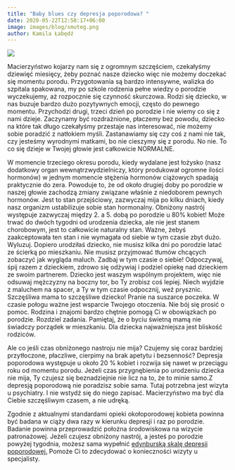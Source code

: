 ```yaml
---
title: "Baby blues czy depresja poporodowa? "
date: 2020-05-22T12:58:17+06:00
image: images/blog/smuteg.png
author: Kamila Łabędź
---
```

![](/images/blog/depresja.png)

Macierzyństwo kojarzy nam się z ogromnym szczęściem, czekałyśmy dziewięć miesięcy, żeby poznać nasze dziecko więc nie możemy doczekać się momentu porodu. Przygotowania są bardzo intensywne, walizka do szpitala spakowana, my po szkole rodzenia pełne wiedzy o porodzie wyczekujemy, aż rozpocznie się czynność skurczowa. Rodzi się dziecko, w nas buzuje bardzo dużo pozytywnych emocji, często do pewnego momentu. Przychodzi drugi, trzeci dzień po porodzie i nie wiemy co się z nami dzieje. Zaczynamy być rozdrażnione, płaczemy bez powodu, dziecko na które tak długo czekałyśmy przestaje nas interesować, nie możemy sobie poradzić z natłokiem myśli. Zastanawiamy się czy coś z nami nie tak, czy jesteśmy wyrodnymi matkami, bo nie cieszymy się z porodu. No nie. To co się dzieje w Twojej głowie jest całkowicie NORMALNE. 


W momencie trzeciego okresu porodu, kiedy wydalane jest łożysko (nasz dodatkowy organ wewnątrzwydzielniczy, który produkował ogromne ilości hormonów) w jednym momencie stężenia hormonów ciążowych spadają praktycznie do zera. Powoduje to, że od około drugiej doby po porodzie w naszej głowie zachodzą zmiany związane właśnie z niedoborem pewnych hormonów. Jest to stan przejściowy, zazwyczaj mija po kilku dniach, kiedy nasz organizm ustabilizuje sobie stan hormonalny. Obniżony nastrój występuje zazwyczaj między 2. a 5. dobą po porodzie u 80% kobiet! Może trwać do dwóch tygodni od urodzenia dziecka, ale nie jest stanem chorobowym, jest to całkowicie naturalny stan. Ważne, żebyś zaakceptowała ten stan i nie wymagała od siebie w tym czasie zbyt dużo. Wyluzuj. Dopiero urodziłaś dziecko, nie musisz kilka dni po porodzie latać ze ścierką po mieszkaniu. Nie musisz przyjmować tłumów chcących zobaczyć jak wygląda maluch. Zadbaj w tym czasie o siebie! Odpoczywaj, śpij razem z dzieckiem, zdrowo się odżywiaj i podziel opiekę nad dzieckiem ze swoim partnerem. Dziecko jest waszym wspólnym projektem, więc nie odsuwaj mężczyzny na boczny tor, bo Ty zrobisz coś lepiej. Niech wyjdzie z maluchem na spacer, a Ty w tym czasie odpocznij, weź prysznic. Szczęśliwa mama to szczęśliwe dziecko! Pranie na suszarce poczeka.  W czasie połogu ważne jest wsparcie Twojego otoczenia. Nie bój się prosić o pomoc. Rodzina i znajomi bardzo chętnie pomogą Ci w obowiązkach po porodzie. Rozdziel zadania. Pamiętaj, że o byciu świetną mamą nie świadczy porządek w mieszkaniu. Dla dziecka najważniejsza jest bliskość rodziców. 

Ale co jeśli czas obniżonego nastroju nie mija? Czujemy się coraz bardziej przytłoczone, płaczliwe,  cierpimy na brak apetytu i bezsenność? Depresja poporodowa występuje u około 20 % kobiet i rozwija się nawet w przeciągu roku od momentu porodu. Jeżeli czas przygnębienia po urodzeniu dziecka nie mija, Ty czujesz się beznadziejnie nie licz na to, że to minie samo.Z depresją poporodową nie poradzisz sobie sama. Tutaj potrzebna jest wizyta u psychiatry. I nie wstydź się do niego zapisać. Macierzyństwo ma być dla Ciebie szczęśliwym czasem, a nie udręką. 

Zgodnie z aktualnymi standardami opieki okołoporodowej kobieta powinna być badana w ciąży dwa razy w kierunku depresji i raz po porodzie.  Badanie powinna przeprowadzić położna środowiskowa na wizycie patronażowej. Jeżeli czujesz obniżony nastrój, a jesteś po porodzie powyżej tygodnia, możesz sama wypełnić [edynburską skalę depresji poporodowej.](http://www.depresja-poporodowa.pl/edynburska-skala-depresji-poporodowej.php) Pomoże Ci to zdecydować o konieczności wizyty u specjalisty.


<script 
async defer crossorigin="anonymous" src="https://connect.facebook.net/pl_PL/sdk.js#xfbml=1&version=v9.0" nonce="lbQF2LB5">
</script>

<meta property="fb:admins" content="filip.pietluch"/>

<div
class="fb-comments" data-href="https://kamilalabedz.netlify.app/blog/baby-blues-czy-już-depresja-poporodowa_/" data-numposts="1" data-width="100%">
</div>

<script data-ad-client="ca-pub-7152136589814095" async src="https://pagead2.googlesyndication.com/pagead/js/adsbygoogle.js"></script>
